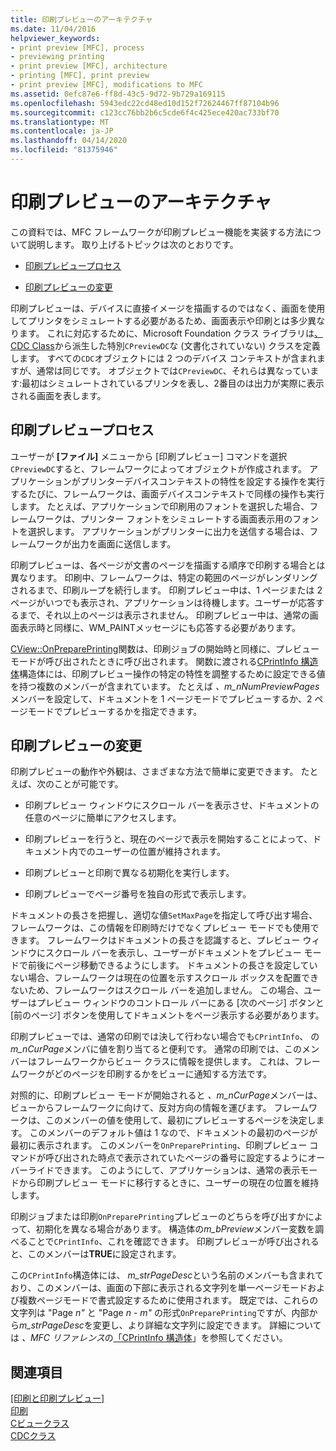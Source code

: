 ```yaml
---
title: 印刷プレビューのアーキテクチャ
ms.date: 11/04/2016
helpviewer_keywords:
- print preview [MFC], process
- previewing printing
- print preview [MFC], architecture
- printing [MFC], print preview
- print preview [MFC], modifications to MFC
ms.assetid: 0efc87e6-ff8d-43c5-9d72-9b729a169115
ms.openlocfilehash: 5943edc22cd48ed10d152f72624467ff87104b96
ms.sourcegitcommit: c123cc76bb2b6c5cde6f4c425ece420ac733bf70
ms.translationtype: MT
ms.contentlocale: ja-JP
ms.lasthandoff: 04/14/2020
ms.locfileid: "81375946"
---
```

# <a name="print-preview-architecture"></a>印刷プレビューのアーキテクチャ

この資料では、MFC フレームワークが印刷プレビュー機能を実装する方法について説明します。 取り上げるトピックは次のとおりです。

- [印刷プレビュープロセス](#_core_the_print_preview_process)

- [印刷プレビューの変更](#_core_modifying_print_preview)

印刷プレビューは、デバイスに直接イメージを描画するのではなく、画面を使用してプリンタをシミュレートする必要があるため、画面表示や印刷とは多少異なります。 これに対応するために、Microsoft Foundation クラス ライブラリは[、 CDC Class](../mfc/reference/cdc-class.md)から派生した特別`CPreviewDC`な (文書化されていない) クラスを定義します。 すべての`CDC`オブジェクトには 2 つのデバイス コンテキストが含まれますが、通常は同じです。 オブジェクトでは`CPreviewDC`、それらは異なっています:最初はシミュレートされているプリンタを表し、2番目のは出力が実際に表示される画面を表します。

## <a name="the-print-preview-process"></a><a name="_core_the_print_preview_process"></a>印刷プレビュープロセス

ユーザーが **[ファイル]** メニューから [印刷プレビュー] コマンドを選択`CPreviewDC`すると、フレームワークによってオブジェクトが作成されます。 アプリケーションがプリンターデバイスコンテキストの特性を設定する操作を実行するたびに、フレームワークは、画面デバイスコンテキストで同様の操作も実行します。 たとえば、アプリケーションで印刷用のフォントを選択した場合、フレームワークは、プリンター フォントをシミュレートする画面表示用のフォントを選択します。 アプリケーションがプリンターに出力を送信する場合は、フレームワークが出力を画面に送信します。

印刷プレビューは、各ページが文書のページを描画する順序で印刷する場合とは異なります。 印刷中、フレームワークは、特定の範囲のページがレンダリングされるまで、印刷ループを続行します。 印刷プレビュー中は、1 ページまたは 2 ページがいつでも表示され、アプリケーションは待機します。ユーザーが応答するまで、それ以上のページは表示されません。 印刷プレビュー中は、通常の画面表示時と同様に、WM_PAINTメッセージにも応答する必要があります。

[CView::OnPreparePrinting](../mfc/reference/cview-class.md#onprepareprinting)関数は、印刷ジョブの開始時と同様に、プレビュー モードが呼び出されたときに呼び出されます。 関数に渡される[CPrintInfo 構造体](../mfc/reference/cprintinfo-structure.md)構造体には、印刷プレビュー操作の特定の特性を調整するために設定できる値を持つ複数のメンバーが含まれています。 たとえば *、m_nNumPreviewPages*メンバーを設定して、ドキュメントを 1 ページモードでプレビューするか、2 ページモードでプレビューするかを指定できます。

## <a name="modifying-print-preview"></a><a name="_core_modifying_print_preview"></a>印刷プレビューの変更

印刷プレビューの動作や外観は、さまざまな方法で簡単に変更できます。 たとえば、次のことが可能です。

- 印刷プレビュー ウィンドウにスクロール バーを表示させ、ドキュメントの任意のページに簡単にアクセスします。

- 印刷プレビューを行うと、現在のページで表示を開始することによって、ドキュメント内でのユーザーの位置が維持されます。

- 印刷プレビューと印刷で異なる初期化を実行します。

- 印刷プレビューでページ番号を独自の形式で表示します。

ドキュメントの長さを把握し、適切な値`SetMaxPage`を指定して呼び出す場合、フレームワークは、この情報を印刷時だけでなくプレビュー モードでも使用できます。 フレームワークはドキュメントの長さを認識すると、プレビュー ウィンドウにスクロール バーを表示し、ユーザーがドキュメントをプレビュー モードで前後にページ移動できるようにします。 ドキュメントの長さを設定していない場合、フレームワークは現在の位置を示すスクロール ボックスを配置できないため、フレームワークはスクロール バーを追加しません。 この場合、ユーザーはプレビュー ウィンドウのコントロール バーにある [次のページ] ボタンと [前のページ] ボタンを使用してドキュメントをページ表示する必要があります。

印刷プレビューでは、通常の印刷では決して行わない場合でも`CPrintInfo`、 の*m_nCurPage*メンバに値を割り当てると便利です。 通常の印刷では、このメンバーはフレームワークからビュー クラスに情報を提供します。 これは、フレームワークがどのページを印刷するかをビューに通知する方法です。

対照的に、印刷プレビュー モードが開始されると *、m_nCurPage*メンバーは、ビューからフレームワークに向けて、反対方向の情報を運びます。 フレームワークは、このメンバーの値を使用して、最初にプレビューするページを決定します。 このメンバーのデフォルト値は 1 なので、ドキュメントの最初のページが最初に表示されます。 このメンバーを`OnPreparePrinting`、印刷プレビュー コマンドが呼び出された時点で表示されていたページの番号に設定するようにオーバーライドできます。 このようにして、アプリケーションは、通常の表示モードから印刷プレビュー モードに移行するときに、ユーザーの現在の位置を維持します。

印刷ジョブまたは印刷`OnPreparePrinting`プレビューのどちらを呼び出すかによって、初期化を異なる場合があります。 構造体の*m_bPreview*メンバー変数を調べることで`CPrintInfo`、これを確認できます。 印刷プレビューが呼び出されると、このメンバーは**TRUE**に設定されます。

この`CPrintInfo`構造体には、 *m_strPageDesc*という名前のメンバーも含まれており、このメンバーは、画面の下部に表示される文字列を単一ページモードおよび複数ページモードで書式設定するために使用されます。 既定では、これらの文字列は "Page *n"* と "Page *n* - *m"* の形式`OnPreparePrinting`ですが、内部から*m_strPageDesc*を変更し、より詳細な文字列に設定できます。 詳細については *、MFC リファレンス*の[「CPrintInfo 構造体](../mfc/reference/cprintinfo-structure.md)」を参照してください。

## <a name="see-also"></a>関連項目

[[印刷と印刷プレビュー]](../mfc/printing-and-print-preview.md)<br/>
[印刷](../mfc/printing.md)<br/>
[Cビュークラス](../mfc/reference/cview-class.md)<br/>
[CDCクラス](../mfc/reference/cdc-class.md)
